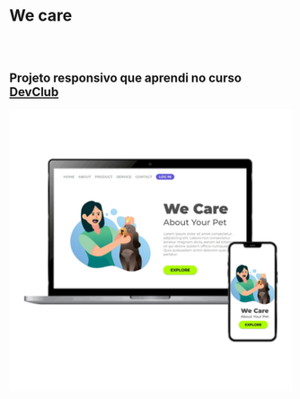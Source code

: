 <h1>We care</h1> 
<br>
<br>
<h2> Projeto responsivo que aprendi no curso <a href="https://rodolfomori.com.br/devclub">DevClub</a></h2>

<img src="https://github.com/Lecsilva85/We-Care/blob/main/we-care-cell-desk.jpg?raw=true"/>
